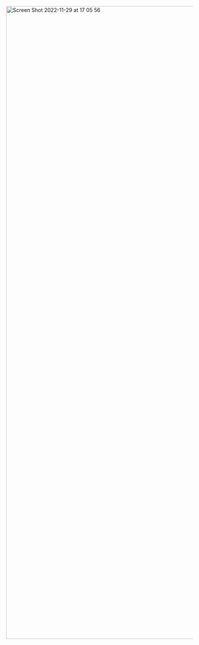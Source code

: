 <img width="1705" alt="Screen Shot 2022-11-29 at 17 05 56" src="https://user-images.githubusercontent.com/90329517/204550473-6e7ebd12-045c-4864-8cf3-39b38d11a8b5.png">
